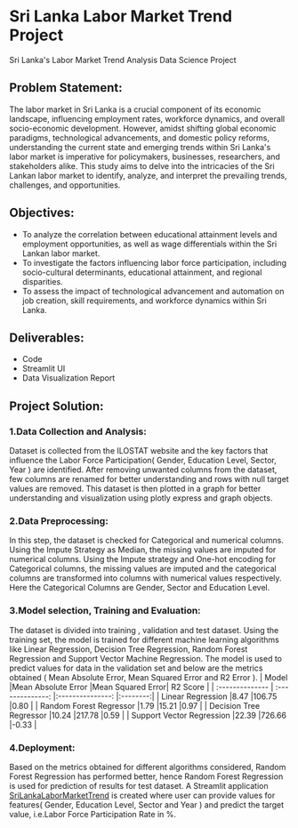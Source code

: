 # Sri Lanka Labor Market Trend Project
Sri Lanka's Labor Market Trend Analysis Data Science Project

## Problem Statement:
The labor market in Sri Lanka is a crucial component of its economic landscape, influencing employment rates, workforce dynamics, and overall socio-economic development. However, amidst shifting global economic paradigms, technological advancements, and domestic policy reforms, understanding the current state and emerging trends within Sri Lanka's labor market is imperative for policymakers, businesses, researchers, and stakeholders alike. This study aims to delve into the intricacies of the Sri Lankan labor market to identify, analyze, and interpret the prevailing trends, challenges, and opportunities.

## Objectives:
* To analyze the correlation between educational attainment levels and employment opportunities, as well as wage differentials within the Sri Lankan labor market.
* To investigate the factors influencing labor force participation, including socio-cultural determinants, educational attainment, and regional disparities.
* To assess the impact of technological advancement and automation on job creation, skill requirements, and workforce dynamics within Sri Lanka.

## Deliverables:
* Code
* Streamlit UI
* Data Visualization Report


## Project Solution:
### 1.Data Collection and Analysis: 
Dataset is collected from the ILOSTAT website and the key factors that influence the Labor Force Participation( Gender, Education Level, Sector, Year ) are identified. After removing unwanted columns from the dataset, few columns are renamed for better understanding and rows with null target values are removed. This dataset is then plotted in a graph for better understanding and visualization using plotly express and graph objects.

### 2.Data Preprocessing: 
In this step, the dataset is checked for Categorical and numerical columns. Using the Impute Strategy as Median, the missing values are imputed for numerical columns. Using the Impute strategy and One-hot encoding for Categorical columns, the missing values are imputed and the categorical columns are transformed into columns with numerical values respectively.
Here the Categorical Columns are Gender, Sector and Education Level.

### 3.Model selection, Training and Evaluation: 
The dataset is divided into training , validation and test dataset. Using the training set, the model is trained for different machine learning algorithms like Linear Regression, Decision Tree Regression, Random Forest Regression and Support Vector Machine Regression. The model is used to predict values for data in the validation set and below are the metrics obtained ( Mean Absolute Error, Mean Squared Error and R2 Error ). 
| Model                     |Mean Absolute Error |Mean Squared Error| R2 Score | 
| :--------------           | :--------------:   |:---------------: |:--------:|
| Linear Regression         |8.47                |106.75            |0.80      |
| Random Forest Regressor   |1.79                |15.21             |0.97      |
| Decision Tree Regressor   |10.24               |217.78            |0.59      |
| Support Vector Regression |22.39               |726.66            |-0.33     |

### 4.Deployment: 
Based on the metrics obtained for different algorithms considered, Random Forest Regression has performed better, hence Random Forest Regression is used for prediction of results for test dataset. A Streamlit application [SriLankaLaborMarketTrend](https://sri-lanka-labor-market-trend.streamlit.app/) is created where user can provide values for features( Gender, Education Level, Sector and Year ) and predict the target value, i.e.Labor Force Participation Rate in %.


